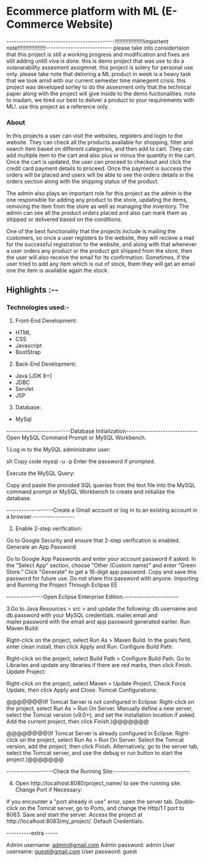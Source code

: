# Ecommerce platform with ML (E-Commerce Website)

--------------------------------------------!!!!!!!!!!!!!!!!!!!importent note!!!!!!!!!!!!!!!!!!---------------------------
please take into considertaion that this project is still a working progress and modification and fixes are still adding untill viva is done. this is demo project that was use to do a vulanarability assesment assigmnet. this project is solery for personal use only.
please take note that delivring a ML product in week is a heavy task that we took amid with our current semester time manegemt crisis. this project was developed sorley to do the assesment only that.the technical paper along with the project will give inside to the demo fuctionalities. note to madam, we tired our best to deliver a product to your requirements with ML!. use this project as a reference only.

### About

In this projects a user can visit the websites, registers and login to the website. They can check all the products available for shopping, filter and search item based on different categories, and then add to cart. They can add multiple item to the cart and also plus or minus the quantity in the cart. Once the cart is updated, the user can proceed to checkout and click the credit card payment details to proceed. Once the payment is success the orders will be placed and users will be able to see the orders details in the orders section along with the shipping status of the product.

The admin also plays an important role for this project as the admin is the one responsible for adding any product to the store, updating the items, removing the item from the store as well as managing the inventory. The admin can see all the product orders placed and also can mark them as shipped or delivered based on the conditions.

One of the best functionality that the projects include is mailing the customers, so once a user registers to the website, they will recieve a mail for the successful registration to the website, and along with that whenever a user orders any product or the product got shipped from the store, then the user will also receive the email for its confirmation.
Sometimes, if the user tried to add any item which is out of stock, them they will get an email one the item is available again the stock.

## Highlights :--

### Technologies used:-
1. Front-End Development:
- HTML
- CSS
- Javascript
- BootStrap

2. Back-End Development:
- Java [JDK 8+]
- JDBC
- Servlet
- JSP

3. Database:
- MySql

 --------------------------Database Initialization-----------------------------
Open MySQL Command Prompt or MySQL Workbench.

1.Log in to the MySQL administrator user:

sh
Copy code
mysql -u <username> -p
Enter the password if prompted.

Execute the MySQL Query:

Copy and paste the provided SQL queries from the text file into the MySQL command prompt or MySQL Workbench to create and initialize the database.

-------------------Create a Gmail account or log in to an existing account in a browser.-----------------

2. Enable 2-step verification:

Go to Google Security and ensure that 2-step verification is enabled.
Generate an App Password:

Go to Google App Passwords and enter your account password if asked.
In the "Select App" section, choose "Other (Custom name)" and enter "Green Store."
Click "Generate" to get a 16-digit app password. Copy and save this password for future use. Do not share this password with anyone.
Importing and Running the Project Through Eclipse EE


---------------Open Eclipse Enterprise Edition.----------------------

3.Go to Java Resources > src > and update the following:
db.username and db.password with your MySQL credentials.
mailer.email and mailer.password with the email and app password generated earlier.
Run Maven Build:

Right-click on the project, select Run As > Maven Build.
In the goals field, enter clean install, then click Apply and Run.
Configure Build Path:

Right-click on the project, select Build Path > Configure Build Path.
Go to Libraries and update any libraries if there are red marks, then click Finish.
Update Project:

Right-click on the project, select Maven > Update Project.
Check Force Update, then click Apply and Close.
Tomcat Configurations:

@@@@@@@(If Tomcat Server is not configured in Eclipse: 
Right-click on the project, select Run As > Run On Server.
Manually define a new server, select the Tomcat version (v9.0+), and set the installation location if asked.
Add the current project, then click Finish.)@@@@@@@

@@@@@@@@(If Tomcat Server is already configured in Eclipse:
Right-click on the project, select Run As > Run On Server.
Select the Tomcat version, add the project, then click Finish.
Alternatively, go to the server tab, select the Tomcat server, and use the debug or run button to start the project.)@@@@@@@


-------------------Check the Running Site:-------------------------------

4. Open http://localhost:8080/project_name/ to see the running site.
Change Port if Necessary:

If you encounter a "port already in use" error, open the server tab.
Double-click on the Tomcat server, go to Ports, and change the Http/1.1 port to 8083.
Save and start the server. Access the project at http://localhost:8083/my_project/.
Default Credentials:


----------extra -----

Admin username: admin@gmail.com
Admin password: admin
User username: guest@gmail.com
User password: guest

